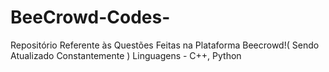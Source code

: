 # BeeCrowd-Codes-
Repositório Referente às Questões Feitas na Plataforma Beecrowd!( Sendo Atualizado Constantemente )
Linguagens - C++, Python
